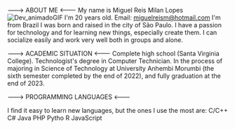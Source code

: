 ---> ABOUT ME <---
My name is Miguel Reis Milan Lopes![Dev_animadoGIF](https://user-images.githubusercontent.com/81648671/206015031-2db52576-604b-4a3a-a2de-6aeebe0a02ed.gif)
I'm 20 years old.
Email: miguelreism@hotmail.com
I'm from Brazil
I was born and raised in the city of São Paulo.
I have a passion for technology and for learning new things, especially create them.
I can socialize easily and work very well both in groups and alone.

---> ACADEMIC SITUATION <---
Complete high school (Santa Virginia College).
Technologist's degree in Computer Technician.
In the process of majoring in Science of Technology at University Anhembi Morumbi (the sixth semester completed by the end of 2022), and fully graduation at the end of 2023.


---> PROGRAMMING LANGUAGES <---

I find it easy to learn new languages, but the ones I use the most are:
C/C++
C#
Java
PHP
Pytho
R
JavaScript
